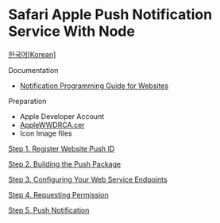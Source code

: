 Safari Apple Push Notification Service With Node
==================
[한국어[Korean]](https://github.com/mtjddnr/SafariAPNSWithNode/wiki/Home-%ED%95%9C%EA%B5%AD%EC%96%B4%5BKorean%5D)

Documentation 
* [Notification Programming Guide for Websites](https://developer.apple.com/library/mac/documentation/NetworkingInternet/Conceptual/NotificationProgrammingGuideForWebsites/PushNotifications/PushNotifications.html)

Preparation
* Apple Developer Account
* [AppleWWDRCA.cer](https://developer.apple.com/certificationauthority/AppleWWDRCA.cer)
* Icon Image files
 
[Step 1. Register Website Push ID](https://github.com/mtjddnr/SafariAPNSWithNode/wiki/Step-1.-Register-Website-Push-ID)

[Step 2. Building the Push Package](https://github.com/mtjddnr/SafariAPNSWithNode/wiki/Step-2.-Building-the-Push-Package)

[Step 3. Configuring Your Web Service Endpoints](https://github.com/mtjddnr/SafariAPNSWithNode/wiki/Step-3.-Configuring-Your-Web-Service-Endpoints)

[Step 4. Requesting Permission](https://github.com/mtjddnr/SafariAPNSWithNode/wiki/Step-4.-Requesting-Permission)

[Step 5. Push Notification](https://github.com/mtjddnr/SafariAPNSWithNode/wiki/Step-5.-Push-Notification)



